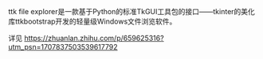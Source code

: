 ttk file explorer是一款基于Python的标准TkGUI工具包的接口——tkinter的美化库ttkbootstrap开发的轻量级Windows文件浏览软件。

详见 https://zhuanlan.zhihu.com/p/659625316?utm_psn=1707837503539617792
